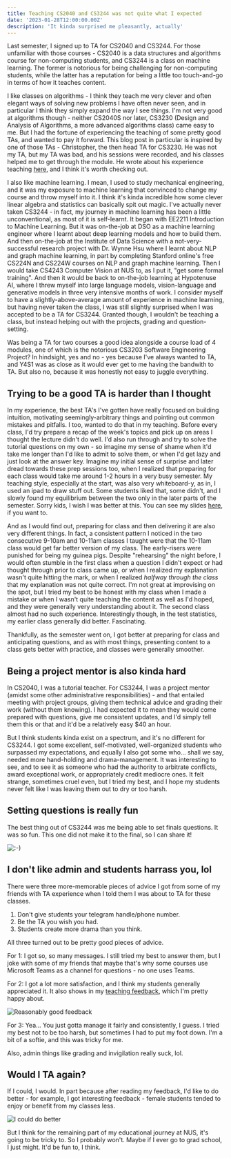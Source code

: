 ```yaml
---
title: Teaching CS2040 and CS3244 was not quite what I expected
date: '2023-01-28T12:00:00.00Z'
description: 'It kinda surprised me pleasantly, actually'
---
```


Last semester, I signed up to TA for CS2040 and CS3244. For those unfamiliar with those courses - CS2040 is a data structures and algorithms course for non-computing students, and CS3244 is a class on machine learning. The former is notorious for being challenging for non-computing students, while the latter has a reputation for being a little too touch-and-go in terms of how it teaches content.

I like classes on algorithms - I think they teach me very clever and often elegant ways of solving new problems I have often never seen, and in particular I think they simply expand the way I see things. I'm not very good at algorithms though - neither CS2040S nor later, CS3230 (Design and Analysis of Algorithms, a more advanced algorithms class) came easy to me. But I had the fortune of experiencing the teaching of some pretty good TAs, and wanted to pay it forward. This blog post in particular is inspired by one of those TAs - Christopher, the then head TA for CS3230. He was not my TA, but my TA was bad, and his sessions were recorded, and his classes helped me to get through the module. He wrote about his experience teaching [here](https://chrisjwelly.github.io/blog/2022/01/05/Career-Progression-CS3230-TA/), and I think it's worth checking out.

I also like machine learning. I mean, I used to study mechanical engineering, and it was my exposure to machine learning that convinced to change my course and throw myself into it. I think it's kinda incredible how some clever linear algebra and statistics can basically spit out magic. I've actually never taken CS3244 - in fact, my journey in machine learning has been a little unconventional, as most of it is self-learnt. It began with EE2211 Introduction to Machine Learning. But it was on-the-job at DSO as a machine learning engineer where I learnt about deep learning models and how to build them. And then on-the-job at the Institute of Data Science with a not-very-successful research project with Dr. Wynne Hsu where I learnt about NLP and graph machine learning, in part by completing Stanford online's free CS224N and CS224W courses on NLP and graph machine learning. Then I would take CS4243 Computer Vision at NUS to, as I put it, "get some formal training". And then it would be back to on-the-job learning at Hypotenuse AI, where I threw myself into large language models, vision-language and generative models in three very intensive months of work. I consider myself to have a slightly-above-average amount of experience in machine learning, but having never taken the class, I was still slightly surprised when I was accepted to be a TA for CS3244. Granted though, I wouldn't be teaching a class, but instead helping out with the projects, grading and question-setting.

Was being a TA for two courses a good idea alongside a course load of 4 modules, one of which is the notorious CS3203 Software Engineering Project? In hindsight, yes and no - yes because I've always wanted to TA, and Y4S1 was as close as it would ever get to me having the bandwith to TA. But also no, because it was honestly not easy to juggle everything.

## Trying to be a good TA is harder than I thought

In my experience, the best TA's I've gotten have really focused on building intuition, motivating seemingly-arbitrary things and pointing out common mistakes and pitfalls. I too, wanted to do that in my teaching. Before every class, I'd try prepare a recap of the week's topics and pick up on areas I thought the lecture didn't do well. I'd also run through and try to solve the tutorial questions on my own - so imagine my sense of shame when it'd take me longer than I'd like to admit to solve them, or when I'd get lazy and just look at the answer key. Imagine my initial sense of surprise and later dread towards these prep sessions too, when I realized that preparing for each class would take me around 1-2 hours in a very busy semester. My teaching style, especially at the start, was also very whiteboard-y, as in, I used an ipad to draw stuff out. Some students liked that, some didn't, and I slowly found my equilibrium between the two only in the later parts of the semester. Sorry kids, I wish I was better at this. You can see my slides [here](), if you want to.

And as I would find out, preparing for class and then delivering it are also very different things. In fact, a consistent pattern I noticed in the two consecutive 9-10am and 10-11am classes I taught were that the 10-11am class would get far better version of my class. The early-risers were punished for being my guinea pigs. Despite "rehearsing" the night before, I would often stumble in the first class when a question I didn't expect or had thought through prior to class came up, or when I realized my explanation wasn't quite hitting the mark, or when I realized _halfway through the class_ that my explanation was not quite correct. I'm not great at improvising on the spot, but I tried my best to be honest with my class when I made a mistake or when I wasn't quite teaching the content as well as I'd hoped, and they were generally very understanding about it. The second class almost had no such experience. Interestingly though, in the test statistics, my earlier class generally did better. Fascinating.

Thankfully, as the semester went on, I got better at preparing for class and anticipating questions, and as with most things, presenting content to a class gets better with practice, and classes were generally smoother.

## Being a project mentor is also kinda hard

In CS2040, I was a tutorial teacher. For CS3244, I was a project mentor (amidst some other administrative responsibilities) - and that entailed meeting with project groups, giving them technical advice and grading their work (without them knowing). I had expected it to mean they would come prepared with questions, give me consistent updates, and I'd simply tell them this or that and it'd be a relatively easy \$40 an hour.

But I think students kinda exist on a spectrum, and it's no different for CS3244. I got some excellent, self-motivated, well-organized students who surpassed my expectations, and equally I also got some who... shall we say, needed more hand-holding and drama-management. It was interesting to see, and to see it as someone who had the authority to arbitrate conflicts, award exceptional work, or appropriately credit mediocre ones. It felt strange, sometimes cruel even, but I tried my best, and I hope my students never felt like I was leaving them out to dry or too harsh.

## Setting questions is really fun

The best thing out of CS3244 was me being able to set finals questions. It was so fun. This one did not make it to the final, so I can share it!

![:-)](question.jpg)

## I don't like admin and students harrass you, lol

There were three more-memorable pieces of advice I got from some of my friends with TA experience when I told them I was about to TA for these classes.

1. Don't give students your telegram handle/phone number.
2. Be the TA you wish you had.
3. Students create more drama than you think.

All three turned out to be pretty good pieces of advice.

For 1: I got so, so many messages. I still tried my best to answer them, but I joke with some of my friends that maybe that's why some courses use Microsoft Teams as a channel for questions - no one uses Teams.

For 2: I got a lot more satisfaction, and I think my students generally appreciated it. It also shows in my [teaching feedback](https://drive.google.com/file/d/1GMUM9bcACHBIcd0fDim4fqCXZtHJUVfA/view?usp=share_link), which I'm pretty happy about.

![Reasonably good feedback](feedback.jpg)

For 3: Yea... You just gotta manage it fairly and consistently, I guess. I tried my best not to be too harsh, but sometimes I had to put my foot down. I'm a bit of a softie, and this was tricky for me.

Also, admin things like grading and invigilation really suck, lol.

## Would I TA again?

If I could, I would. In part because after reading my feedback, I'd like to do better - for example, I got interesting feedback - female students tended to enjoy or benefit from my classes less.

![I could do better](gender.jpg)

But I think for the remaining part of my educational journey at NUS, it's going to be tricky to. So I probably won't. Maybe if I ever go to grad school, I just might. It'd be fun to, I think.

